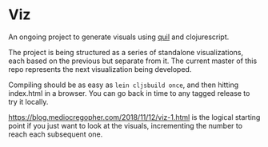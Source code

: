 # Viz

An ongoing project to generate visuals using [quil](https://quil.info) and
clojurescript.

The project is being structured as a series of standalone visualizations, each
based on the previous but separate from it. The current master of this repo
represents the next visualization being developed.

Compiling should be as easy as `lein cljsbuild once`, and then hitting
index.html in a browser. You can go back in time to any tagged release to try it
locally.

https://blog.mediocregopher.com/2018/11/12/viz-1.html is the logical starting
point if you just want to look at the visuals, incrementing the number to reach
each subsequent one.
